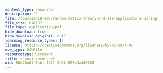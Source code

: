 ```yaml
---
content_type: resource
description: ''
file: /courses/18-996-random-matrix-theory-and-its-applications-spring-2004/80d40a6754bf16713d18890c3a445028_shamai_verdu.pdf
file_size: 678137
file_type: application/pdf
hide_download: true
hide_download_original: null
learning_resource_types: []
license: https://creativecommons.org/licenses/by-nc-sa/4.0/
ocw_type: OCWFile
resourcetype: Document
title: shamai_verdu.pdf
uid: 80d40a67-54bf-1671-3d18-890c3a445028
---
```


